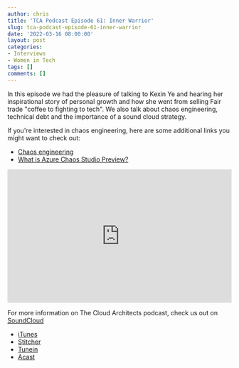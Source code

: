 ```yaml
---
author: chris
title: 'TCA Podcast Episode 61: Inner Warrior'
slug: tca-podcast-episode-61-inner-warrior
date: '2022-03-16 08:00:00'
layout: post
categories:
- Interviews
- Women in Tech
tags: []
comments: []
---
```

In this episode we had the pleasure of talking to Kexin Ye and hearing her inspirational story of personal growth and how she went from selling Fair trade "coffee to fighting to tech". We also talk about chaos engineering, technical debt and the importance of a sound cloud strategy.

If you're interested in chaos engineering, here are some additional links you might want to check out:
*   [Chaos engineering](https://docs.microsoft.com/en-us/azure/architecture/framework/resiliency/chaos-engineering)
*   [What is Azure Chaos Studio Preview?](https://docs.microsoft.com/en-us/azure/chaos-studio/chaos-studio-overview)

<p><iframe width="100%" height="300" scrolling="no" frameborder="no" allow="autoplay" src="https://w.soundcloud.com/player/?url=https%3A//api.soundcloud.com/tracks/1233574582&color=%23ff5500&auto_play=false&hide_related=false&show_comments=true&show_user=true&show_reposts=false&show_teaser=true&visual=true"></iframe></p>

For more information on The Cloud Architects podcast, check us out on [SoundCloud](https://soundcloud.com/thecloudarchitects/)

*   [iTunes](https://itunes.apple.com/us/podcast/the-cloud-architects-podcast/id1264479296?mt=2)
*   [Stitcher](https://www.stitcher.com/podcast/the-cloud-architects/the-cloud-achitects)
*   [Tunein](https://tunein.com/radio/The-Cloud-Architects-Podcast-p1026315/)
*   [Acast](https://www.acast.com/thecloudarchitectspodcast)
